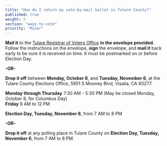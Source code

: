 ```yaml
---
title: "How do I return my vote-by-mail ballot in Tulare County?"
published: true
weight: 5
section: "ways-to-vote"
priority: "Minor"
---
```


**Mail it** to the [Tulare Registrar of Voters Office](#section-election-office-contact) **in the envelope provided.** Follow the instructions on the envelope, **sign** the envelope, and **mail it** back early to be sure it is received on time. It must be postmarked on or before Election Day.  

 **-OR-**  

**Drop it off** between **Monday, October 8**, and **Tuesday, November 6**, at the Tulare County Elections Office, 5951 S Mooney Blvd, Visalia, CA 93277.  

**Monday through Thursday** 7:30 AM - 5:30 PM (May be closed Monday, October 8, for Columbus Day)  
**Friday** 8 AM to 12 PM   

**Election Day, Tuesday, November 6**, from 7 AM to 8 PM    

 **-OR-**  

**Drop it off** at any polling place in Tulare County on **Election Day, Tuesday, November 6**, from 7 AM to 8 PM.    